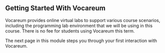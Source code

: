 ## Getting Started With Vocareum

Vocareum provides online virtual labs to support various course scenarios,
including the programming lab environment that we will be using in this
course. There is no fee for students using Vocareum this term.

The next page in this module steps you through your first interaction with
Vocareum.

